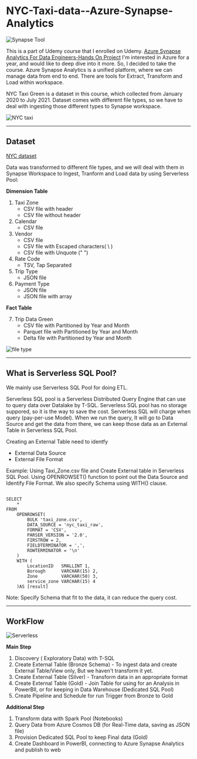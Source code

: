 # NYC-Taxi-data--Azure-Synapse-Analytics

![Synapse Tool](https://user-images.githubusercontent.com/63108802/191794330-2383b89c-771e-4f3b-952f-7233a81c8124.PNG)

This is a part of Udemy course that I enrolled on Udemy. [Azure Synapse Analytics For Data Engineers-Hands On Project](https://www.udemy.com/course/azure-synapse-analytics-for-data-engineers) I'm interested in Azure for a year, and would like to deep dive into it more. So, I decided to take the course. Azure Synapse Analytics is a unified platform, where we can manage data from end to end. There are tools for Extract, Transform and Load within workspace. 

NYC Taxi Green is a dataset in this course, which collected from January 2020 to July 2021. Dataset comes with different file types, so we have to deal with ingesting those different types to Synapse workspace. 

![NYC taxi](https://user-images.githubusercontent.com/63108802/191794215-6b12b1c1-2d9d-4e62-b86e-36e3d446dd78.PNG)

---------------------------------------
## **Dataset**
 
[NYC dataset](https://drive.google.com/file/d/1Bx17np6cYdB7fZDR64aKgyHSfcKyhNVC/view?usp=sharing) 

Data was transformed to different file types, and we will deal with them in Synapse Workspace to Ingest, Tranform and Load data by using Serverless Pool:

**Dimension Table**
1. Taxi  Zone 
    - CSV file with header 
    - CSV file without header
2. Calendar
    - CSV file
3. Vendor
    - CSV file
    - CSV file with Escaped characters( \ )
    - CSV file with Unquote (" ") 
4. Rate Code
    - TSV, Tap Separated
5. Trip Type
    - JSON file 
6. Payment Type
    - JSON file 
    - JSON file with array 


**Fact Table**

7. Trip Data Green 
    - CSV file with Partitioned by Year and Month 
    - Parquet file with Partitioned by Year and Month 
    - Delta file with Partitioned by Year and Month 

![file type](https://user-images.githubusercontent.com/63108802/191794474-f733eb4c-2ac1-4e49-94b3-cf605c4f1e4c.PNG)

-----
## What is Serverless SQL Pool? 
We mainly use Serverless SQL Pool for doing ETL. 

Serverless SQL pool is a Serverless Distributed Query Engine that can use to query data over Datalake by T-SQL. Serverless SQL pool has no storage suppored, so it is the way to save the cost. Serverless SQL will charge when query (pay-per-use Model). When we run the query, It will go to Data Source and get the data from there, we can keep those data as an External Table in Serverless SQL Pool. 

Creating an External Table need to identfy 
   - External Data Source 
   - External File Format 
 
 Example: Using Taxi_Zone.csv file and Create External table in Serverless SQL Pool. 
 Using OPENROWSET() function to point out the Data Source and Identify File Format. We also specify Schema using WITH() clause. 
 
````

SELECT
    *
FROM
    OPENROWSET(
        BULK 'taxi_zone.csv',
        DATA_SOURCE = 'nyc_taxi_raw',
        FORMAT = 'CSV',
        PARSER_VERSION = '2.0',
        FIRSTROW = 2,
        FIELDTERMINATOR = ',',
        ROWTERMINATOR = '\n'
    ) 
    WITH (
        LocationID   SMALLINT 1, 
        Borough      VARCHAR(15) 2, 
        Zone         VARCHAR(50) 3,
        service_zone VARCHAR(15) 4
    )AS [result]

````
Note: Specify Schema that fit to the data, it can reduce the query cost. 

----------------------------
## WorkFlow

![Serverless](https://user-images.githubusercontent.com/63108802/191794945-a1579a91-d86c-499e-abda-0d0ec53e53e7.PNG)

**Main Step**
1. Discovery ( Exploratory Data) with T-SQL 
2. Create External Table (Bronze Schema) - To ingest data and create External Table/View only, But we haven't transform it yet. 
3. Create External Table (Silver) - Transform data in an appropriate format 
4. Create External Table (Gold) - Join Table for using for an Analysis in PowerBII, or for keeping in Data Warehouse (Dedicated SQL Pool)
5. Create Pipeline and Schedule for run Trigger from Bronze to Gold

**Additional Step**
1. Transform data with Spark Pool (Notebooks) 
2. Query Data from Azure Cosmos DB (for Real-Time data, saving as JSON file) 
3. Provision Dedicated SQL Pool to keep Final data (Gold) 
4. Create Dashboard in PowerBI, connecting to Azure Synapse Analytics and publish to web
